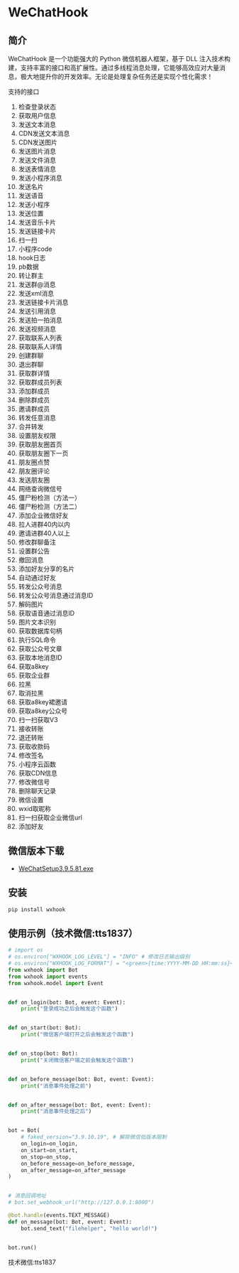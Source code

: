 # WeChatHook

## 简介

WeChatHook 是一个功能强大的 Python 微信机器人框架，基于 DLL 注入技术构建，支持丰富的接口和高扩展性。通过多线程消息处理，它能够高效应对大量消息，极大地提升你的开发效率。无论是处理复杂任务还是实现个性化需求！

支持的接口
1. 检查登录状态
2. 获取用户信息
3. 发送文本消息
4. CDN发送文本消息
5. CDN发送图片
6. 发送图片消息
7. 发送文件消息
8. 发送表情消息
9. 发送小程序消息
10. 发送名片
11. 发送语音
12. 发送小程序
13. 发送位置
14. 发送音乐卡片
15. 发送链接卡片
16. 扫一扫
17. 小程序code
18. hook日志
19. pb数据
20. 转让群主
21. 发送群@消息
22. 发送xml消息
23. 发送链接卡片消息
24. 发送引用消息
25. 发送拍一拍消息
26. 发送视频消息
27. 获取联系人列表
28. 获取联系人详情
29. 创建群聊
30. 退出群聊
31. 获取群详情
32. 获取群成员列表
33. 添加群成员
34. 删除群成员
35. 邀请群成员
36. 转发任意消息
37. 合并转发
38. 设置朋友权限
39. 获取朋友圈首页
40. 获取朋友圈下一页
41. 朋友圈点赞
42. 朋友圈评论
43. 发送朋友圈
44. 网络查询微信号
45. 僵尸粉检测（方法一）
46. 僵尸粉检测（方法二）
47. 添加企业微信好友
48. 拉人进群40内以内
49. 邀请进群40人以上
50. 修改群聊备注
51. 设置群公告
52. 撤回消息
53. 添加好友分享的名片
54. 自动通过好友
55. 转发公众号消息
56. 转发公众号消息通过消息ID
57. 解码图片
58. 获取语音通过消息ID
59. 图片文本识别
60. 获取数据库句柄
61. 执行SQL命令
62. 获取公众号文章
63. 获取本地消息ID
64. 获取a8key
65. 获取企业群
66. 拉黑
67. 取消拉黑
68. 获取a8key裙邀请
69. 获取a8key公众号
70. 扫一扫获取V3
71. 接收转账
72. 退还转账
73. 获取收款码
74. 修改签名
75. 小程序云函数
76. 获取CDN信息
77. 修改微信号
78. 删除聊天记录
79. 微信设置
80. wxid取昵称
81. 扫一扫获取企业微信url
82. 添加好友

## 微信版本下载
- [WeChatSetup3.9.5.81.exe](http://oss.zuoyu.top/WeChatSetup-3.9.5.81.exe)

## 安装

```bash
pip install wxhook
```

## 使用示例（技术微信:tts1837）

```python
# import os
# os.environ["WXHOOK_LOG_LEVEL"] = "INFO" # 修改日志输出级别
# os.environ["WXHOOK_LOG_FORMAT"] = "<green>{time:YYYY-MM-DD HH:mm:ss}</green> | <level>{message}</level>" # 修改日志输出格式
from wxhook import Bot
from wxhook import events
from wxhook.model import Event


def on_login(bot: Bot, event: Event):
    print("登录成功之后会触发这个函数")


def on_start(bot: Bot):
    print("微信客户端打开之后会触发这个函数")


def on_stop(bot: Bot):
    print("关闭微信客户端之前会触发这个函数")


def on_before_message(bot: Bot, event: Event):
    print("消息事件处理之前")


def on_after_message(bot: Bot, event: Event):
    print("消息事件处理之后")


bot = Bot(
    # faked_version="3.9.10.19", # 解除微信低版本限制
    on_login=on_login,
    on_start=on_start,
    on_stop=on_stop,
    on_before_message=on_before_message,
    on_after_message=on_after_message
)


# 消息回调地址
# bot.set_webhook_url("http://127.0.0.1:8000")

@bot.handle(events.TEXT_MESSAGE)
def on_message(bot: Bot, event: Event):
    bot.send_text("filehelper", "hello world!")


bot.run()
```
技术微信:tts1837

